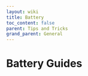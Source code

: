 ```yaml
---
layout: wiki
title: Battery
toc_content: false
parent: Tips and Tricks
grand_parent: General
---
```


# Battery Guides
